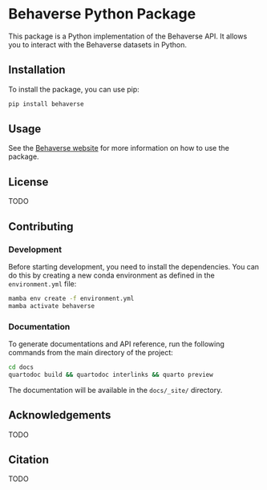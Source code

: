 # Behaverse Python Package

This package is a Python implementation of the Behaverse API. It allows you to interact with the Behaverse datasets in Python.

## Installation

To install the package, you can use pip:

```bash
pip install behaverse
```

## Usage

See the [Behaverse website](https://xcit.gitlab.io/behaverse/website) for more information on how to use the package.

## License

TODO

## Contributing


### Development

Before starting development, you need to install the dependencies. You can do this by creating a new conda environment as defined in the `environment.yml` file:

```bash
mamba env create -f environment.yml
mamba activate behaverse
```

### Documentation

To generate documentations and API reference, run the following commands from the main directory of the project:

```bash
cd docs
quartodoc build && quartodoc interlinks && quarto preview
```

The documentation will be available in the `docs/_site/` directory.



## Acknowledgements

TODO

## Citation

TODO
